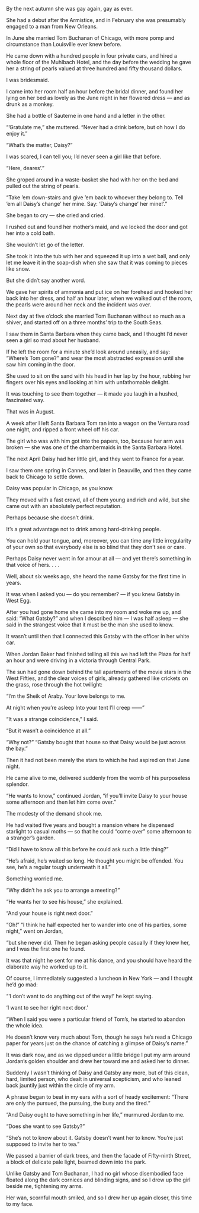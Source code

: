 
By the next autumn she was gay again, gay as ever.

She had a debut after the Armistice, and in February she was presumably engaged to a man from New Orleans.

In June she married Tom Buchanan of Chicago, with more pomp and circumstance than Louisville ever knew before.

He came down with a hundred people in four private cars, and hired a whole floor of the Muhlbach Hotel, and the day before the wedding he gave her a string of pearls valued at three hundred and fifty thousand dollars.

I was bridesmaid.

I came into her room half an hour before the bridal dinner, and found her lying on her bed as lovely as the June night in her flowered dress — and as drunk as a monkey.

She had a bottle of Sauterne in one hand and a letter in the other.

“’Gratulate me,” she muttered. “Never had a drink before, but oh how I do enjoy it.”

“What’s the matter, Daisy?”

I was scared, I can tell you; I’d never seen a girl like that before.

“Here, deares’.”

She groped around in a waste-basket she had with her on the bed and pulled out the string of pearls.

“Take ’em down-stairs and give ’em back to whoever they belong to. Tell ’em all Daisy’s change’ her mine. Say: ‘Daisy’s change’ her mine!’.”

She began to cry — she cried and cried.

I rushed out and found her mother’s maid, and we locked the door and got her into a cold bath.

She wouldn’t let go of the letter.

She took it into the tub with her and squeezed it up into a wet ball, and only let me leave it in the soap-dish when she saw that it was coming to pieces like snow.

But she didn’t say another word.

We gave her spirits of ammonia and put ice on her forehead and hooked her back into her dress, and half an hour later, when we walked out of the room, the pearls were around her neck and the incident was over.

Next day at five o’clock she married Tom Buchanan without so much as a shiver, and started off on a three months’ trip to the South Seas.

I saw them in Santa Barbara when they came back, and I thought I’d never seen a girl so mad about her husband.

If he left the room for a minute she’d look around uneasily, and say: “Where’s Tom gone?” and wear the most abstracted expression until she saw him coming in the door.

She used to sit on the sand with his head in her lap by the hour, rubbing her fingers over his eyes and looking at him with unfathomable delight.

It was touching to see them together — it made you laugh in a hushed, fascinated way.

That was in August.

A week after I left Santa Barbara Tom ran into a wagon on the Ventura road one night, and ripped a front wheel off his car.

The girl who was with him got into the papers, too, because her arm was broken — she was one of the chambermaids in the Santa Barbara Hotel.

The next April Daisy had her little girl, and they went to France for a year.

I saw them one spring in Cannes, and later in Deauville, and then they came back to Chicago to settle down.

Daisy was popular in Chicago, as you know.

They moved with a fast crowd, all of them young and rich and wild, but she came out with an absolutely perfect reputation.

Perhaps because she doesn’t drink.

It’s a great advantage not to drink among hard-drinking people.

You can hold your tongue, and, moreover, you can time any little irregularity of your own so that everybody else is so blind that they don’t see or care.

Perhaps Daisy never went in for amour at all — and yet there’s something in that voice of hers. . . .

Well, about six weeks ago, she heard the name Gatsby for the first time in years.

It was when I asked you — do you remember? — if you knew Gatsby in West Egg.

After you had gone home she came into my room and woke me up, and said: “What Gatsby?” and when I described him — I was half asleep — she said in the strangest voice that it must be the man she used to know.

It wasn’t until then that I connected this Gatsby with the officer in her white car.

When Jordan Baker had finished telling all this we had left the Plaza for half an hour and were driving in a victoria through Central Park.

The sun had gone down behind the tall apartments of the movie stars in the West Fifties, and the clear voices of girls, already gathered like crickets on the grass, rose through the hot twilight:

“I’m the Sheik of Araby. Your love belongs to me.

At night when you’re asleep Into your tent I’ll creep ——”

“It was a strange coincidence,” I said.

“But it wasn’t a coincidence at all.”

“Why not?” “Gatsby bought that house so that Daisy would be just across the bay.”

Then it had not been merely the stars to which he had aspired on that June night.

He came alive to me, delivered suddenly from the womb of his purposeless splendor.

“He wants to know,” continued Jordan, “if you’ll invite Daisy to your house some afternoon and then let him come over.”

The modesty of the demand shook me.

He had waited five years and bought a mansion where he dispensed starlight to casual moths — so that he could “come over” some afternoon to a stranger’s garden.

“Did I have to know all this before he could ask such a little thing?”

“He’s afraid, he’s waited so long. He thought you might be offended. You see, he’s a regular tough underneath it all.”

Something worried me.

“Why didn’t he ask you to arrange a meeting?”

“He wants her to see his house,” she explained.

“And your house is right next door.”

“Oh!” “I think he half expected her to wander into one of his parties, some night,” went on Jordan,

“but she never did. Then he began asking people casually if they knew her, and I was the first one he found.

It was that night he sent for me at his dance, and you should have heard the elaborate way he worked up to it.

Of course, I immediately suggested a luncheon in New York — and I thought he’d go mad:

“‘I don’t want to do anything out of the way!’ he kept saying.

‘I want to see her right next door.’

“When I said you were a particular friend of Tom’s, he started to abandon the whole idea.

He doesn’t know very much about Tom, though he says he’s read a Chicago paper for years just on the chance of catching a glimpse of Daisy’s name.”

It was dark now, and as we dipped under a little bridge I put my arm around Jordan’s golden shoulder and drew her toward me and asked her to dinner.

Suddenly I wasn’t thinking of Daisy and Gatsby any more, but of this clean, hard, limited person, who dealt in universal scepticism, and who leaned back jauntily just within the circle of my arm.

A phrase began to beat in my ears with a sort of heady excitement: “There are only the pursued, the pursuing, the busy and the tired.”

“And Daisy ought to have something in her life,” murmured Jordan to me.

“Does she want to see Gatsby?”

“She’s not to know about it. Gatsby doesn’t want her to know. You’re just supposed to invite her to tea.”

We passed a barrier of dark trees, and then the facade of Fifty-ninth Street, a block of delicate pale light, beamed down into the park.

Unlike Gatsby and Tom Buchanan, I had no girl whose disembodied face floated along the dark cornices and blinding signs, and so I drew up the girl beside me, tightening my arms.

Her wan, scornful mouth smiled, and so I drew her up again closer, this time to my face.
